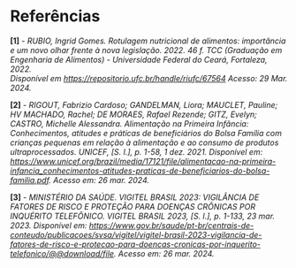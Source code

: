 # Referências

**[1]** - _RUBIO, Ingrid Gomes. Rotulagem nutricional de alimentos: importância e um novo olhar frente à nova legislação. 2022. 46 f. TCC (Graduação em Engenharia de Alimentos) - Universidade Federal do Ceará, Fortaleza, 2022. <br> Disponível em https://repositorio.ufc.br/handle/riufc/67564 Acesso: 29 Mar. 2024._

**[2]** - _RIGOUT, Fabrizio Cardoso; GANDELMAN, Liora; MAUCLET, Pauline; HV MACHADO, Rachel; DE MORAES, Rafael Rezende; GITZ, Evelyn; CASTRO, Michelle Alessandra. Alimentação na Primeira Infância: Conhecimentos, atitudes e práticas de beneficiários do Bolsa Família com crianças pequenas em relação à alimentação e ao consumo de produtos ultraprocessados. UNICEF, [S. l.], p. 1-58, 1 dez. 2021. Disponível em: https://www.unicef.org/brazil/media/17121/file/alimentacao-na-primeira-infancia_conhecimentos-atitudes-praticas-de-beneficiarios-do-bolsa-familia.pdf. Acesso em: 26 mar. 2024._

**[3]** - _MINISTÉRIO DA SAÚDE. VIGITEL BRASIL 2023: VIGILÂNCIA DE FATORES DE RISCO E PROTEÇÃO PARA DOENÇAS CRÔNICAS POR INQUÉRITO TELEFÔNICO. VIGITEL BRASIL 2023, [S. l.], p. 1-133, 23 mar. 2023. Disponível em: https://www.gov.br/saude/pt-br/centrais-de-conteudo/publicacoes/svsa/vigitel/vigitel-brasil-2023-vigilancia-de-fatores-de-risco-e-protecao-para-doencas-cronicas-por-inquerito-telefonico/@@download/file. Acesso em: 26 mar. 2024._
